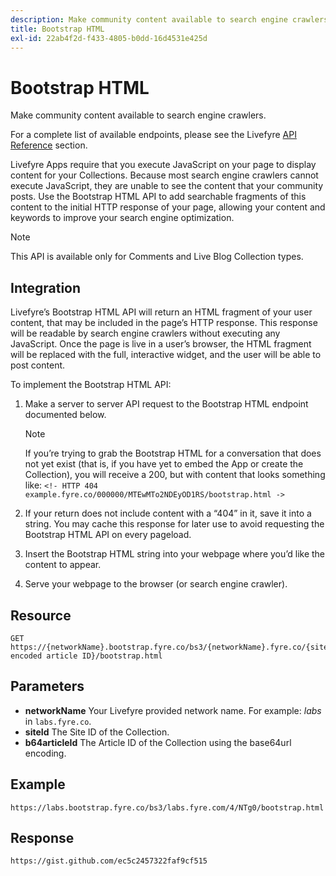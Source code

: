 ```yaml
---
description: Make community content available to search engine crawlers.
title: Bootstrap HTML
exl-id: 22ab4f2d-f433-4805-b0dd-16d4531e425d
---
```

# Bootstrap HTML

Make community content available to search engine crawlers.

For a complete list of available endpoints, please see the Livefyre [API Reference](https://api.livefyre.com/docs) section.

Livefyre Apps require that you execute JavaScript on your page to display content for your Collections. Because most search engine crawlers cannot execute JavaScript, they are unable to see the content that your community posts. Use the Bootstrap HTML API to add searchable fragments of this content to the initial HTTP response of your page, allowing your content and keywords to improve your search engine optimization.

>[!NOTE]
>
>This API is available only for Comments and Live Blog Collection types.

## Integration

Livefyre’s Bootstrap HTML API will return an HTML fragment of your user content, that may be included in the page’s HTTP response. This response will be readable by search engine crawlers without executing any JavaScript. Once the page is live in a user’s browser, the HTML fragment will be replaced with the full, interactive widget, and the user will be able to post content.

To implement the Bootstrap HTML API:

1. Make a server to server API request to the Bootstrap HTML endpoint documented below.

   >[!NOTE]
   >
   >If you’re trying to grab the Bootstrap HTML for a conversation that does not yet exist (that is, if you have yet to embed the App or create the Collection), you will receive a 200, but with content that looks something like: `<!- HTTP 404 example.fyre.co/000000/MTEwMTo2NDEyOD1RS/bootstrap.html ->`

1. If your return does not include content with a “404” in it, save it into a string. You may cache this response for later use to avoid requesting the Bootstrap HTML API on every pageload.
1. Insert the Bootstrap HTML string into your webpage where you’d like the content to appear.
1. Serve your webpage to the browser (or search engine crawler).

## Resource

```
GET https://{networkName}.bootstrap.fyre.co/bs3/{networkName}.fyre.co/{siteId}/{base64 encoded article ID}/bootstrap.html 

```

## Parameters

* **networkName** Your Livefyre provided network name. For example: *labs* in `labs.fyre.co`.
* **siteId** The Site ID of the Collection.
* **b64articleId** The Article ID of the Collection using the base64url encoding.

## Example

```
https://labs.bootstrap.fyre.co/bs3/labs.fyre.com/4/NTg0/bootstrap.html 

```

## Response

```
https://gist.github.com/ec5c2457322faf9cf515 

```
